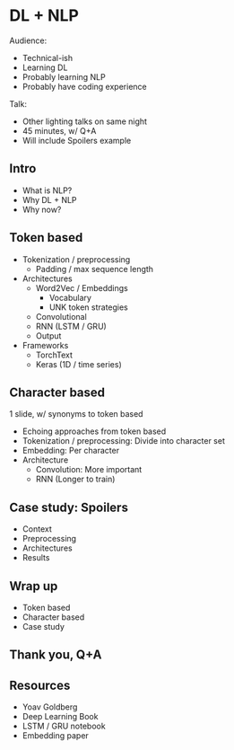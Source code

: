 # DL + NLP

Audience:
 
 - Technical-ish
 - Learning DL
 - Probably learning NLP
 - Probably have coding experience

Talk:

 - Other lighting talks on same night
 - 45 minutes, w/ Q+A
 - Will include Spoilers example
 
## Intro

 - What is NLP?
 - Why DL + NLP
 - Why now?

## Token based

 - Tokenization / preprocessing
   - Padding / max sequence length
 - Architectures  
   - Word2Vec / Embeddings
     - Vocabulary
     - UNK token strategies
   - Convolutional
   - RNN (LSTM / GRU)
   - Output
 - Frameworks
   - TorchText
   - Keras (1D / time series)

## Character based

1 slide, w/ synonyms to token based

 - Echoing approaches from token based
 - Tokenization / preprocessing: Divide into character set
 - Embedding: Per character
 - Architecture
   - Convolution: More important
   - RNN (Longer to train)

## Case study: Spoilers

 - Context
 - Preprocessing
 - Architectures
 - Results

## Wrap up

 - Token based
 - Character based
 - Case study

## Thank you, Q+A

## Resources

 - Yoav Goldberg
 - Deep Learning Book
 - LSTM / GRU notebook
 - Embedding paper